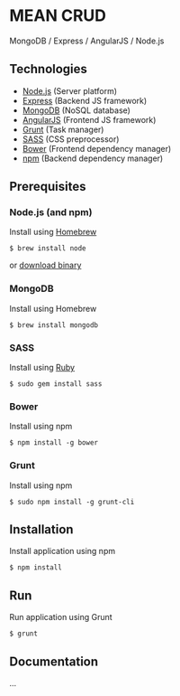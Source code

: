 MEAN CRUD
===================
MongoDB / Express / AngularJS / Node.js

Technologies
-------------------
- [Node.js](http://nodejs.org) (Server platform)
- [Express](http://expressjs.com) (Backend JS framework)
- [MongoDB](http://mongodb.com) (NoSQL database)
- [AngularJS](http://angularjs.org) (Frontend JS framework)
- [Grunt](http://gruntjs.com) (Task manager)
- [SASS](http://sass-lang.com) (CSS preprocessor)
- [Bower](http://bower.io) (Frontend dependency manager)
- [npm](http://npmjs.org) (Backend dependency manager)

Prerequisites
-------------------
### Node.js (and npm)
Install using [Homebrew](http://brew.sh)
```
$ brew install node
```

or [download binary](http://nodejs.org/download/)


### MongoDB
Install using Homebrew
```
$ brew install mongodb
```

### SASS
Install using [Ruby](https://www.ruby-lang.org)
```
$ sudo gem install sass
```

### Bower
Install using npm
```
$ npm install -g bower
```

### Grunt
Install using npm
```
$ sudo npm install -g grunt-cli
```

Installation
-------------------
Install application using npm
```
$ npm install
```

Run
-------------------
Run application using Grunt
```
$ grunt
```

Documentation
-------------------
...
